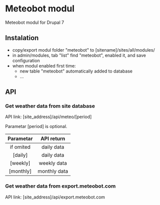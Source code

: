 # Meteobot modul

Meteobot modul for Drupal 7

## Instalation

* copy/export modul folder "meteobot" to [sitename]/sites/all/modules/
* in admin/modules, tab "list" find "meteobot", enabled it, and save configuration
* when modul enabled first time:
  * new table "meteobot" automatically added to database
  * ...

## API

### Get weather data from site database

API link: [site_address]/api/meteo/[period]

Parametar [period] is optional.

| Parametar | API return   |
|:---------:|:------------:|
| if omited | daily data   |
| [daily]   | daily data   |
| [weekly]  | weekly data  |
| [monthly] | monthly data |

### Get weather data from export.meteobot.com

API link: [site_address]/api/export.meteobot.com
